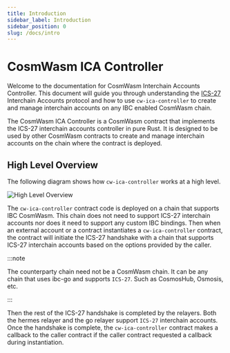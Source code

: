 ```yaml
---
title: Introduction
sidebar_label: Introduction
sidebar_position: 0
slug: /docs/intro
---
```


# CosmWasm ICA Controller

Welcome to the documentation for CosmWasm Interchain Accounts Controller. This document will guide you through
understanding the [ICS-27](https://github.com/cosmos/ibc/tree/main/spec/app/ics-027-interchain-accounts)
Interchain Accounts protocol and how to use `cw-ica-controller` to create and manage interchain accounts on
any IBC enabled CosmWasm chain.

The CosmWasm ICA Controller is a CosmWasm contract that implements the ICS-27 interchain accounts controller in
pure Rust. It is designed to be used by other CosmWasm contracts to create and manage interchain accounts on
the chain where the contract is deployed.

## High Level Overview

The following diagram shows how `cw-ica-controller` works at a high level.

![High Level Overview](/img/cw-ica-controller.svg)

The `cw-ica-controller` contract code is deployed on a chain that supports IBC CosmWasm. This chain does not need
to support ICS-27 interchain accounts nor does it need to support any custom IBC bindings. Then when an external
account or a contract instantiates a `cw-ica-controller` contract, the contract will initiate the ICS-27 handshake
with a chain that supports ICS-27 interchain accounts based on the options provided by the caller.

:::note

The counterparty chain need not be a CosmWasm chain. It can be any chain that uses ibc-go and supports `ICS-27`.
Such as CosmosHub, Osmosis, etc.

:::

Then the rest of the ICS-27 handshake is completed by the relayers. Both the hermes relayer and the go relayer
support `ICS-27` interchain accounts. Once the handshake is complete, the `cw-ica-controller` contract makes a
callback to the caller contract if the caller contract requested a callback during instantiation.
